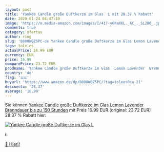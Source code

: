 ```yaml
---
layout: post
title: 'Yankee Candle große Duftkerze im Glas  L mit 28.37 % Rabatt'
date: 2020-01-24 04:47:10
image: 'https://m.media-amazon.com/images/I/417-yGKaX6L._AC_._SL200_.jpg'
comments: true
category: ofertas
author: ring
slug: 'B000WQZ5PC-de Yankee Candle große Duftkerze im Glas Lemon Lavender...'
tags: tole.es
actualPrice: 16.99 EUR
currency: EUR
price: 16.99
comparePrice: 23.72 EUR
prodname: 'Yankee Candle große Duftkerze im Glas  Lemon Lavender  Brenndauer bis zu 150 Stunden'
country: 'de'
flag: '🇩🇪'
buyurl: 'https://www.amazon.de/dp/B000WQZ5PC/?tag=tolees0ca-21'
descuento: '28.37'
average: '16.99'
---
```


Sie können [Yankee Candle große Duftkerze im Glas  Lemon Lavender  Brenndauer bis zu 150 Stunden](https://www.amazon.de/dp/B000WQZ5PC/?tag=tolees0ca-21) mit Preis 16.99 EUR (original: 23.72 EUR) 28.37 % Rabatt hier:

[![Yankee Candle große Duftkerze im Glas  L](https://m.media-amazon.com/images/I/417-yGKaX6L._AC_._SL200_.jpg)](https://www.amazon.de/dp/B000WQZ5PC/?tag=tolees0ca-21)

ℹ️:


[🛒 Hier!!](https://www.amazon.de/dp/B000WQZ5PC/?tag=tolees0ca-21)
